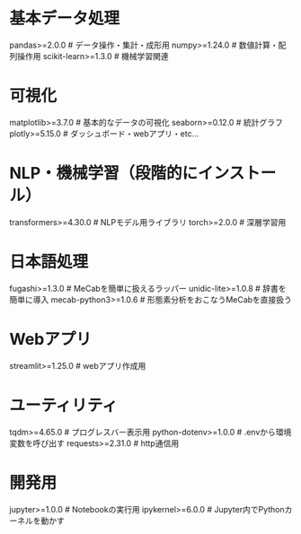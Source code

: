 # 基本データ処理
pandas>=2.0.0           # データ操作・集計・成形用
numpy>=1.24.0           # 数値計算・配列操作用
scikit-learn>=1.3.0     # 機械学習関連

# 可視化
matplotlib>=3.7.0       # 基本的なデータの可視化
seaborn>=0.12.0         # 統計グラフ
plotly>=5.15.0          # ダッシュボード・webアプリ・etc...

# NLP・機械学習（段階的にインストール）
transformers>=4.30.0    # NLPモデル用ライブラリ
torch>=2.0.0            # 深層学習用

# 日本語処理
 fugashi>=1.3.0        # MeCabを簡単に扱えるラッパー
 unidic-lite>=1.0.8    # 辞書を簡単に導入
 mecab-python3>=1.0.6  # 形態素分析をおこなうMeCabを直接扱う

# Webアプリ
streamlit>=1.25.0       # webアプリ作成用

# ユーティリティ
tqdm>=4.65.0            # プログレスバー表示用
python-dotenv>=1.0.0    # .envから環境変数を呼び出す
requests>=2.31.0        # http通信用

# 開発用
jupyter>=1.0.0          # Notebookの実行用
ipykernel>=6.0.0        # Jupyter内でPythonカーネルを動かす